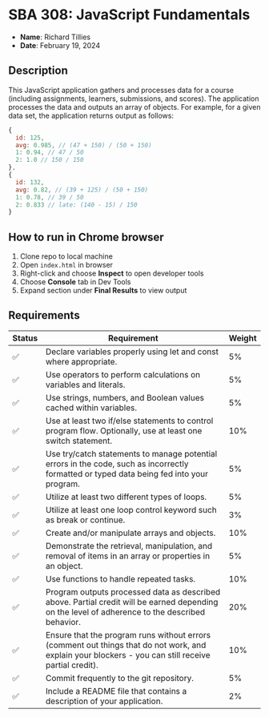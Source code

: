 # SBA 308: JavaScript Fundamentals

* **Name**: Richard Tillies
* **Date**: February 19, 2024

## Description
This JavaScript application gathers and processes data for a course (including assignments, learners, submissions, and scores). The application processes the data and outputs an array of objects. For example, for a given data set, the application returns output as follows:
```javascript
{
  id: 125,
  avg: 0.985, // (47 + 150) / (50 + 150)
  1: 0.94, // 47 / 50
  2: 1.0 // 150 / 150
},
{
  id: 132,
  avg: 0.82, // (39 + 125) / (50 + 150)
  1: 0.78, // 39 / 50
  2: 0.833 // late: (140 - 15) / 150
}
```

## How to run in Chrome browser

1. Clone repo to local machine
1. Open `index.html` in browser
1. Right-click and choose **Inspect** to open developer tools
1. Choose **Console** tab in Dev Tools
1. Expand section under **Final Results** to view output

## Requirements

| Status             | Requirement                                                                                                                                          | Weight |
|--------------------|------------------------------------------------------------------------------------------------------------------------------------------------------|--------|
| :white_check_mark: | Declare variables properly using let and const where appropriate.                                                                                    | 5%     |
| :white_check_mark: | Use operators to perform calculations on variables and literals.                                                                                     | 5%     |
| :white_check_mark: | Use strings, numbers, and Boolean values cached within variables.                                                                                    | 5%     |
| :white_check_mark: | Use at least two if/else statements to control program flow. Optionally, use at least one switch statement.                                          | 10%    |
| :white_check_mark: | Use try/catch statements to manage potential errors in the code, such as incorrectly formatted or typed data being fed into your program.            | 5%     |
| :white_check_mark: | Utilize at least two different types of loops.                                                                                                       | 5%     |
| :white_check_mark: | Utilize at least one loop control keyword such as break or continue.                                                                                 | 3%     |
| :white_check_mark: | Create and/or manipulate arrays and objects.                                                                                                         | 10%    |
| :white_check_mark: | Demonstrate the retrieval, manipulation, and removal of items in an array or properties in an object.                                                | 5%     |
| :white_check_mark: | Use functions to handle repeated tasks.                                                                                                              | 10%    |
| :white_check_mark: | Program outputs processed data as described above. Partial credit will be earned depending on the level of adherence to the described behavior.      | 20%    |
| :white_check_mark: | Ensure that the program runs without errors (comment out things that do not work, and explain your blockers - you can still receive partial credit). | 10%    |
| :white_check_mark: | Commit frequently to the git repository.                                                                                                             | 5%     |
| :white_check_mark: | Include a README file that contains a description of your application.                                                                               | 2%     |
